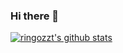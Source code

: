 ### Hi there 👋

<!--
**ringozzt/ringozzt** is a ✨ _special_ ✨ repository because its `README.md` (this file) appears on your GitHub profile.


Here are some ideas to get you started:

- 🔭 I’m currently working on ...
- 🌱 I’m currently learning ...
- 👯 I’m looking to collaborate on ...
- 🤔 I’m looking for help with ...
- 💬 Ask me about ...
- 📫 How to reach me: ...
- 😄 Pronouns: ...
- ⚡ Fun fact: ...
-->
[![ringozzt's github stats](https://github-readme-stats.vercel.app/api?username=ringozzt&show_icons=true&title_color=fff&icon_color=79ff97&text_color=9f9f9f&bg_color=151515)](https://www.baidu.com/)
